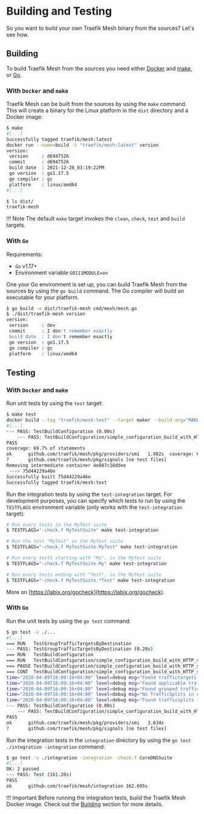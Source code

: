 # Building and Testing

So you want to build your own Traefik Mesh binary from the sources? Let's see how.

## Building

To build Traefik Mesh from the sources you need either [Docker](https://github.com/docker/docker) and [make](https://www.gnu.org/software/make/manual/make.html), 
or [Go](https://github.com/golang/go). 

### With `Docker` and `make`

Traefik Mesh can be built from the sources by using the `make` command.
This will create a binary for the Linux platform in the `dist` directory and a Docker image:

```bash
$ make
#[...]
Successfully tagged traefik/mesh:latest
docker run --name=build -t "traefik/mesh:latest" version
version:
 version     : d6947526
 commit      : d6947526
 build date  : 2021-12-28_03:19:22PM
 go version  : go1.17.5
 go compiler : gc
 platform    : linux/amd64
#[...]

$ ls dist/
traefik-mesh
``` 

!!! Note
    The default `make` target invokes the `clean`, `check`, `test` and `build` targets.

### With `Go`

Requirements:

- `Go` v1.17+
- Environment variable `GO111MODULE=on`

One your Go environment is set up, you can build Traefik Mesh from the sources by using the `go build` command.
The Go compiler will build an executable for your platform.

```bash
$ go build -o dist/traefik-mesh cmd/mesh/mesh.go
$ ./dist/traefik-mesh version
version:
 version     : dev
 commit      : I don't remember exactly
 build date  : I don't remember exactly
 go version  : go1.17.5
 go compiler : gc
 platform    : linux/amd64
```

## Testing

### With `Docker` and `make`

Run unit tests by using the `test` target:

```bash
$ make test
docker build --tag "traefik/mesh:test" --target maker --build-arg="MAKE_TARGET=local-test" /home/user/traefik-mesh/
#[...]
--- PASS: TestBuildConfiguration (0.00s)
    --- PASS: TestBuildConfiguration/simple_configuration_build_with_HTTP_service (0.20s)
PASS
coverage: 69.7% of statements
ok  	github.com/traefik/mesh/pkg/providers/smi	1.982s	coverage: 69.7% of statements
?   	github.com/traefik/mesh/pkg/signals	[no test files]
Removing intermediate container 4e887c16ddee
 ---> 75d44229a46e
Successfully built 75d44229a46e
Successfully tagged traefik/mesh:test
```

Run the integration tests by using the `test-integration` target. For development purposes, you can specify which tests 
to run by using the `TESTFLAGS` environment variable (only works with the `test-integration` target):

```bash
# Run every tests in the MyTest suite
$ TESTFLAGS="-check.f MyTestSuite" make test-integration

# Run the test "MyTest" in the MyTest suite
$ TESTFLAGS="-check.f MyTestSuite.MyTest" make test-integration

# Run every tests starting with "My", in the MyTest suite
$ TESTFLAGS="-check.f MyTestSuite.My" make test-integration

# Run every tests ending with "Test", in the MyTest suite
$ TESTFLAGS="-check.f MyTestSuite.*Test" make test-integration
```

More on [https://labix.org/gocheck](https://labix.org/gocheck).

### With `Go`

Run the unit tests by using the `go test` command:

```bash
$ go test -v ./...
#[...]
=== RUN   TestGroupTrafficTargetsByDestination
--- PASS: TestGroupTrafficTargetsByDestination (0.20s)
=== RUN   TestBuildConfiguration
=== RUN   TestBuildConfiguration/simple_configuration_build_with_HTTP_service
=== PAUSE TestBuildConfiguration/simple_configuration_build_with_HTTP_service
=== CONT  TestBuildConfiguration/simple_configuration_build_with_HTTP_service
time="2020-04-09T16:09:16+04:00" level=debug msg="Found traffictargets for service default/demo-service: [0xc0009004e0]"
time="2020-04-09T16:09:16+04:00" level=debug msg="Found applicable traffictargets for service default/demo-service: [0xc0009004e0]"
time="2020-04-09T16:09:16+04:00" level=debug msg="Found grouped traffictargets for service default/demo-service: map[{name:api-service namespace:default port:}:[0xc000900820]]"
time="2020-04-09T16:09:16+04:00" level=debug msg="No TrafficSplits in namespace: default"
time="2020-04-09T16:09:16+04:00" level=debug msg="Found trafficsplits for service default/demo-service: []"
--- PASS: TestBuildConfiguration (0.00s)
    --- PASS: TestBuildConfiguration/simple_configuration_build_with_HTTP_service (0.21s)
PASS
ok  	github.com/traefik/mesh/pkg/providers/smi	3.634s
?   	github.com/traefik/mesh/pkg/signals	[no test files]
```

Run the integration tests in the `integration` directory by using the `go test ./integration -integration` command:

```bash
$ go test -v ./integration -integration -check.f CoreDNSSuite
#[...]
OK: 2 passed
--- PASS: Test (161.20s)
PASS
ok  	github.com/traefik/mesh/integration	162.695s
```

!!! Important
    Before running the integration tests, build the Traefik Mesh Docker image.
    Check out the [Building](#building) section for more details.
